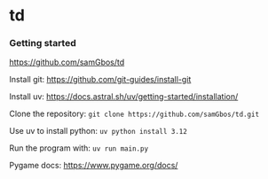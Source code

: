 # td


### Getting started

https://github.com/samGbos/td

Install git:
https://github.com/git-guides/install-git

Install uv: 
https://docs.astral.sh/uv/getting-started/installation/

Clone the repository:
`git clone https://github.com/samGbos/td.git`

Use uv to install python:
`uv python install 3.12`

Run the program with:
`uv run main.py`

Pygame docs:
https://www.pygame.org/docs/
